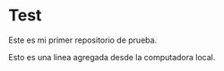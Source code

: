 # Test
Este es mi primer repositorio de prueba.

Esto es una linea agregada desde la computadora local.

